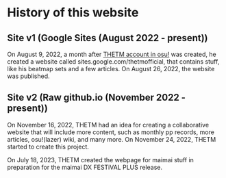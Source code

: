 # History of this website

## Site v1 (Google Sites (August 2022 - present))

On August 9, 2022, a month after [THETM account in osu!](https://osu.ppy.sh/users/30666740) was created, he created a website called sites.google.com/thetmofficial, that contains stuff, like his beatmap sets and a few articles. On August 26, 2022, the website was published.

## Site v2 (Raw github.io (November 2022 - present))

On November 16, 2022, THETM had an idea for creating a collaborative website that will include more content, such as monthly pp records, more articles, osu!(lazer) wiki, and many more. On November 24, 2022, THETM started to create this project.

On July 18, 2023, THETM created the webpage for maimai stuff in preparation for the maimai DX FESTiVAL PLUS release.